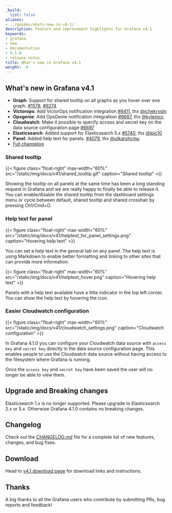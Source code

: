 ```yaml
---
_build:
  list: false
aliases:
- ../guides/whats-new-in-v4-1/
description: Feature and improvement highlights for Grafana v4.1
keywords:
- grafana
- new
- documentation
- 4.1.0
- release notes
title: What's new in Grafana v4.1
weight: -8
---
```


## What's new in Grafana v4.1
- **Graph**: Support for shared tooltip on all graphs as you hover over one graph. [#1578](https://github.com/grafana/grafana/pull/1578), [#6274](https://github.com/grafana/grafana/pull/6274)
- **Victorops**: Add VictorOps notification integration [#6411](https://github.com/grafana/grafana/issues/6411), thx [@ichekrygin](https://github.com/ichekrygin)
- **Opsgenie**: Add OpsGenie notification integratiion [#6687](https://github.com/grafana/grafana/issues/6687), thx [@kylemcc](https://github.com/kylemcc)
- **Cloudwatch**: Make it possible to specify access and secret key on the data source configuration page [#6697](https://github.com/grafana/grafana/issues/6697)
- **Elasticsearch**: Added support for Elasticsearch 5.x [#5740](https://github.com/grafana/grafana/issues/5740), thx [@lpic10](https://github.com/lpic10)
- **Panel**: Added help text for panels. [#4079](https://github.com/grafana/grafana/issues/4079), thx [@utkarshcmu](https://github.com/utkarshcmu)
- [Full changelog](https://github.com/grafana/grafana/blob/master/CHANGELOG.md)

### Shared tooltip

{{< figure class="float-right"  max-width="60%" src="/static/img/docs/v41/shared_tooltip.gif" caption="Shared tooltip" >}}

Showing the tooltip on all panels at the same time has been a long standing request in Grafana and we are really happy to finally be able to release it.
You can enable/disable the shared tooltip from the dashboard settings menu or cycle between default, shared tooltip and shared crosshair by pressing Ctrl/Cmd+O.

<div class="clearfix"></div>

### Help text for panel

{{< figure class="float-right"  max-width="60%" src="/static/img/docs/v41/helptext_for_panel_settings.png" caption="Hovering help text" >}}

You can set a help text in the general tab on any panel. The help text is using Markdown to enable better formatting and linking to other sites that can provide more information.

<div class="clearfix"></div>

{{< figure class="float-right"  max-width="60%" src="/static/img/docs/v41/helptext_hover.png" caption="Hovering help text" >}}

Panels with a help text available have a little indicator in the top left corner. You can show the help text by hovering the icon.
<div class="clearfix"></div>

### Easier Cloudwatch configuration

{{< figure class="float-right"  max-width="60%" src="/static/img/docs/v41/cloudwatch_settings.png" caption="Cloudwatch configuration" >}}

In Grafana 4.1.0 you can configure your Cloudwatch data source with `access key` and `secret key` directly in the data source configuration page.
This enables people to use the Cloudwatch data source without having access to the filesystem where Grafana is running.

Once the `access key` and `secret key` have been saved the user will no longer be able to view them.
<div class="clearfix"></div>

## Upgrade and Breaking changes

Elasticsearch 1.x is no longer supported. Please upgrade to Elasticsearch 2.x or 5.x. Otherwise Grafana 4.1.0 contains no breaking changes.

## Changelog

Check out the [CHANGELOG.md](https://github.com/grafana/grafana/blob/master/CHANGELOG.md) file for a complete list
of new features, changes, and bug fixes.

## Download

Head to [v4.1 download page](/download/4_1_0/) for download links and instructions.

## Thanks
A big thanks to all the Grafana users who contribute by submitting PRs, bug reports and feedback!
